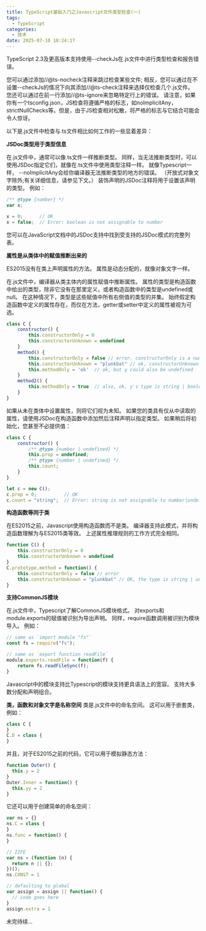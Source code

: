 ```yaml
---
title: TypeScript基础入门之Javascript文件类型检查(一)
tags:
  - TypeScript
categories:
  - 技术
date: 2025-07-10 10:24:17
---
```


TypeScript 2.3及更高版本支持使用--checkJs在.js文件中进行类型检查和报告错误。

您可以通过添加//@ts-nocheck注释来跳过检查某些文件; 相反，您可以通过在不设置--checkJs的情况下向其添加//@ts-check注释来选择仅检查几个.js文件。 您还可以通过在前一行添加//@ts-ignore来忽略特定行上的错误。 请注意，如果你有一个tsconfig.json，JS检查将遵循严格的标志，如noImplicitAny，strictNullChecks等。但是，由于JS检查相对松散，将严格的标志与它结合可能会令人惊讶。

以下是.js文件中检查与.ts文件相比如何工作的一些显着差异：

**JSDoc类型用于类型信息**

在.js文件中，通常可以像.ts文件一样推断类型。 同样，当无法推断类型时，可以使用JSDoc指定它们，就像在.ts文件中使用类型注释一样。 就像Typescript一样， --noImplicitAny会给你编译器无法推断类型的地方的错误。 （开放式对象文字除外;有关详细信息，请参见下文。） 装饰声明的JSDoc注释将用于设置该声明的类型。 例如：

```javascript
/** @type {number} */
var x;

x = 0;      // OK
x = false;  // Error: boolean is not assignable to number
```

您可以在JavaScript文档中的JSDoc支持中找到受支持的JSDoc模式的完整列表。

**属性是从类体中的赋值推断出来的**

ES2015没有在类上声明属性的方法。 属性是动态分配的，就像对象文字一样。

在.js文件中，编译器从类主体内的属性赋值中推断属性。 属性的类型是构造函数中给出的类型，除非它没有在那里定义，或者构造函数中的类型是undefined或null。 在这种情况下，类型是这些赋值中所有右侧值的类型的并集。 始终假定构造函数中定义的属性存在，而仅在方法，getter或setter中定义的属性被视为可选。

```javascript
class C {
    constructor() {
        this.constructorOnly = 0
        this.constructorUnknown = undefined
    }
    method() {
        this.constructorOnly = false // error, constructorOnly is a number
        this.constructorUnknown = "plunkbat" // ok, constructorUnknown is string | undefined
        this.methodOnly = 'ok'  // ok, but y could also be undefined
    }
    method2() {
        this.methodOnly = true  // also, ok, y's type is string | boolean | undefined
    }
}
```

如果从未在类体中设置属性，则将它们视为未知。 如果您的类具有仅从中读取的属性，请使用JSDoc在构造函数中添加然后注释声明以指定类型。 如果稍后将初始化，您甚至不必提供值：

```javascript
class C {
    constructor() {
        /** @type {number | undefined} */
        this.prop = undefined;
        /** @type {number | undefined} */
        this.count;
    }
}

let c = new C();
c.prop = 0;          // OK
c.count = "string";  // Error: string is not assignable to number|undefined
```

**构造函数等同于类**

在ES2015之前，Javascript使用构造函数而不是类。 编译器支持此模式，并将构造函数理解为与ES2015类等效。 上述属性推理规则的工作方式完全相同。

```javascript
function C() {
    this.constructorOnly = 0
    this.constructorUnknown = undefined
}
C.prototype.method = function() {
    this.constructorOnly = false // error
    this.constructorUnknown = "plunkbat" // OK, the type is string | undefined
}
```

**支持CommonJS模块**

在.js文件中，Typescript了解CommonJS模块格式。 对exports和module.exports的赋值被识别为导出声明。 同样，require函数调用被识别为模块导入。 例如：

```javascript
// same as `import module "fs"`
const fs = require("fs");

// same as `export function readFile`
module.exports.readFile = function(f) {
    return fs.readFileSync(f);
}
```

Javascript中的模块支持比Typescript的模块支持更具语法上的宽容。 支持大多数分配和声明组合。

**类，函数和对象文字是名称空间** 类是.js文件中的命名空间。 这可以用于嵌套类，例如：

```javascript
class C {
}
C.D = class {
}
```

并且，对于ES2015之前的代码，它可以用于模拟静态方法：

```javascript
function Outer() {
  this.y = 2
}
Outer.Inner = function() {
  this.yy = 2
}
```

它还可以用于创建简单的命名空间：

```javascript
var ns = {}
ns.C = class {
}
ns.func = function() {
}
```

```javascript
// IIFE
var ns = (function (n) {
  return n || {};
})();
ns.CONST = 1

// defaulting to global
var assign = assign || function() {
  // code goes here
}
assign.extra = 1
```

未完待续...
